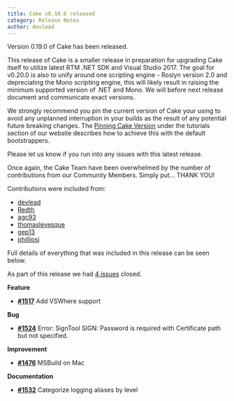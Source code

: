 ```yaml
---
title: Cake v0.19.0 released
category: Release Notes
author: devlead
---
```


Version 0.19.0 of Cake has been released.

This release of Cake is a smaller release in preparation for upgrading Cake itself to utilize latest RTM .NET SDK and Visual Studio 2017. The goal for v0.20.0 is also to unify around one scripting engine - Roslyn version 2.0 and depreciating the Mono scripting engine, this will likely result in raising the minimum supported version of .NET and Mono. We will before next release document and communicate exact versions.

We strongly recommend you pin the current version of Cake your using to avoid any unplanned interruption in your builds as the result of any potential future breaking changes. The [Pinning Cake Version](http://cakebuild.net/docs/tutorials/pinning-cake-version) under the tutorials section of our website describes how to achieve this with the default bootstrappers.

Please let us know if you run into any issues with this latest release.

Once again, the Cake Team have been overwhelmed by the number of contributions from our Community Members.  Simply put... THANK YOU!

Contributions were included from:

- [devlead](https://github.com/devlead)
- [Redth](https://github.com/Redth)
- [agc93](https://github.com/agc93)
- [thomaslevesque](https://github.com/thomaslevesque)
- [gep13](https://github.com/gep13)
- [phillipsj](https://github.com/phillipsj)


Full details of everything that was included in this release can be seen below.

<!--excerpt-->

As part of this release we had [4 issues](https://github.com/cake-build/cake/issues?milestone=30&state=closed) closed.


__Feature__

- [__#1517__](https://github.com/cake-build/cake/issues/1517) Add VSWhere support

__Bug__

- [__#1524__](https://github.com/cake-build/cake/issues/1524) Error: SignTool SIGN: Password is required with Certificate path but not specified.

__Improvement__

- [__#1476__](https://github.com/cake-build/cake/issues/1476) MSBuild on Mac

__Documentation__

- [__#1532__](https://github.com/cake-build/cake/issues/1532) Categorize logging aliases by level
